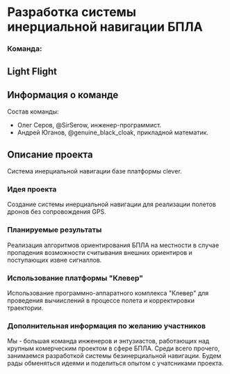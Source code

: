 # Разработка системы инерциальной навигации БПЛА

### Команда:
## Light Flight

## Информация о команде

Состав команды:

* Олег Серов, @SirSerow, инженер-программист.
* Андрей Юганов, @genuine_black_cloak, прикладной математик.

## Описание проекта

Система инерциальной навигации базе платформы clever.

### Идея проекта

Создание системы инерциальной навигации для реализации полетов дронов без сопровождения GPS. 

### Планируемые результаты

Реализация алгоритмов ориентирования БПЛА на местности в случае пропадения возможности считывания внешних ориентиров и поступающих извне сигналлов.

### Использование платформы "Клевер"

Использование программно-аппаратного комплекса "Клевер" для проведения вычиислений в процессе полета и корректировки траектории.

### Дополнительная информация по желанию участников

Мы - большая команда инженеров и энтузиастов, работающих над крупным комерческим проектом в сфере БПЛА. Среди всего прочего, 
занимаемся разработкой системы безинерциальной навигации. Будем рады обменяться идеями и поделиться опытом с учатсниками проекта.
